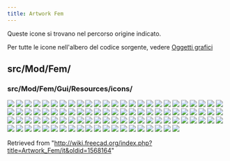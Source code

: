 ```yaml
---
title: Artwork Fem
---
```

Queste icone si trovano nel percorso origine indicato.

Per tutte le icone nell'albero del codice sorgente, vedere [Oggetti grafici](/Artwork/it "Artwork/it")

## src/Mod/Fem/

### src/Mod/Fem/Gui/Resources/icons/

![](/images/Arch_Material_Group.svg)
![](/images/Fem-add-fem-mesh.svg)
![](/images/Fem-add-material.svg)
![](/images/Fem-add-part.svg)
![](/images/Fem-femmesh-from-shape.svg)
![](/images/Fem-post-geo-box.svg)
![](/images/Fem-post-geo-cylinder.svg)
![](/images/Fem-post-geo-isosurface.svg)
![](/images/Fem-post-geo-plane.svg)
![](/images/Fem-post-geo-sphere.svg)
![](/images/Fem-solver-analysis-buckling.svg)
![](/images/Fem-solver-analysis-checkmesh.svg)
![](/images/Fem-solver-analysis-frequency.svg)
![](/images/Fem-solver-analysis-static.svg)
![](/images/Fem-solver-analysis-thermomechanical.svg)
![](/images/Fem-solver-inp-editor.svg)
![](/images/FemWorkbench.svg)
![](/images/FEM_Analysis.svg)
![](/images/FEM_ConstraintElectricChargeDensity.svg)
![](/images/FEM_ClippingPlaneAdd.svg)
![](/images/FEM_ClippingPlaneRemoveAll.svg)
![](/images/FEM_ConstraintBearing.svg)
![](/images/FEM_ConstraintBodyHeatSource.svg)
![](/images/FEM_ConstraintCentrif.svg)
![](/images/FEM_ConstraintContact.svg)
![](/images/FEM_ConstraintCurrentDensity.svg)
![](/images/FEM_ConstraintDisplacement.svg)
![](/images/FEM_ConstraintElectrostaticPotential.svg)
![](/images/FEM_ConstraintFixed.svg)
![](/images/FEM_ConstraintFlowVelocity.svg)
![](/images/FEM_ConstraintFluidBoundary.svg)
![](/images/FEM_ConstraintForce.svg)
![](/images/FEM_ConstraintGear.svg)
![](/images/FEM_ConstraintHeatflux.svg)
![](/images/FEM_ConstraintInitialFlowVelocity.svg)
![](/images/FEM_ConstraintInitialPressure.svg)
![](/images/FEM_ConstraintInitialTemperature.svg)
![](/images/FEM_ConstraintMagnetization.svg)
![](/images/FEM_ConstraintPlaneRotation.svg)
![](/images/FEM_ConstraintPressure.svg)
![](/images/FEM_ConstraintPulley.svg)
![](/images/FEM_ConstraintRigidBody.svg)
![](/images/FEM_ConstraintSectionPrint.svg)
![](/images/FEM_ConstraintSelfWeight.svg)
![](/images/FEM_ConstraintSpring.svg)
![](/images/FEM_ConstraintTemperature.svg)
![](/images/FEM_ConstraintTie.svg)
![](/images/FEM_ConstraintTransform.svg)
![](/images/FEM_CreateElementsSet.svg)
![](/images/FEM_CreateNodesSet.svg)
![](/images/FEM_ElementFluid1D.svg)
![](/images/FEM_ElementGeometry1D.svg)
![](/images/FEM_ElementGeometry2D.svg)
![](/images/FEM_ElementRotation1D.svg)
![](/images/FEM_EquationDeformation.svg)
![](/images/FEM_EquationElasticity.svg)
![](/images/FEM_EquationElectricforce.svg)
![](/images/FEM_EquationElectrostatic.svg)
![](/images/FEM_EquationFlow.svg)
![](/images/FEM_EquationFlux.svg)
![](/images/FEM_EquationHeat.svg)
![](/images/FEM_EquationMagnetodynamic.svg)
![](/images/FEM_EquationMagnetodynamic2D.svg)
![](/images/FEM_EquationStaticCurrent.svg)
![](/images/FEM_FEMMesh2Mesh.svg)
![](/images/FEM_MaterialFluid.svg)
![](/images/FEM_MaterialMechanicalNonlinear.svg)
![](/images/FEM_MaterialReinforced.svg)
![](/images/FEM_MaterialSolid.svg)
![](/images/FEM_MeshBoundaryLayer.svg)
![](/images/FEM_MeshClear.svg)
![](/images/FEM_MeshDisplayInfo.svg)
![](/images/FEM_MeshGmshFromShape.svg)
![](/images/FEM_MeshGroup.svg)
![](/images/FEM_MeshNetgenFromShape.svg)
![](/images/FEM_MeshRegion.svg)
![](/images/FEM_MeshResult.svg)
![](/images/FEM_PostFilterClipRegion.svg)
![](/images/FEM_PostFilterClipScalar.svg)
![](/images/FEM_PostFilterContours.svg)
![](/images/FEM_PostFilterCutFunction.svg)
![](/images/FEM_PostFilterDataAlongLine.svg)
![](/images/FEM_PostFilterDataAtPoint.svg)
![](/images/FEM_PostFilterLinearizedStresses.svg)
![](/images/FEM_PostFilterWarp.svg)
![](/images/FEM_PostPipelineFromResult.svg)
![](/images/FEM_ResultShow.svg)
![](/images/FEM_ResultsPurge.svg)
![](/images/FEM_SolverControl.svg)
![](/images/FEM_SolverElmer.svg)
![](/images/FEM_SolverMystran.svg)
![](/images/FEM_SolverRun.svg)
![](/images/FEM_SolverStandard.svg)
![](/images/FEM_SolverZ88.svg)
![](/images/Preferences-fem.svg)

Retrieved from "<http://wiki.freecad.org/index.php?title=Artwork_Fem/it&oldid=1568164>"